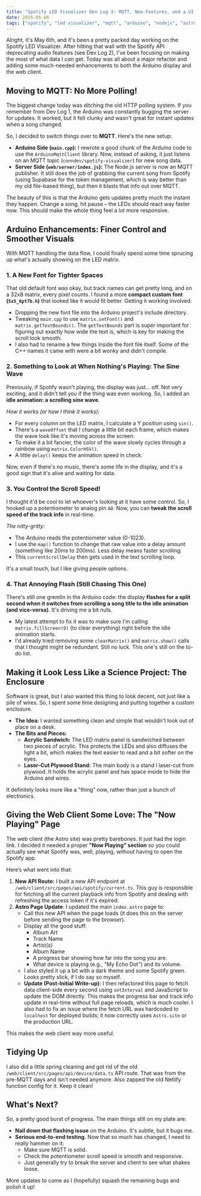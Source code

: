 ```yaml
---
title: "Spotify LED Visualizer Dev Log 3: MQTT, New Features, and a UI!"
date: 2025-05-06
tags: ["spotify", "led visualizer", "mqtt", "arduino", "nodejs", "astro", "iot", "devlog"]
---
```


Alright, it's May 6th, and it's been a pretty packed day working on the Spotify LED Visualizer. After hitting that wall with the Spotify API deprecating audio features (see Dev Log 2), I've been focusing on making the most of what data I *can* get. Today was all about a major refactor and adding some much-needed enhancements to both the Arduino display and the web client.

## Moving to MQTT: No More Polling!

The biggest change today was ditching the old HTTP polling system. If you remember from Dev Log 1, the Arduino was constantly bugging the server for updates. It worked, but it felt clunky and wasn't great for instant updates when a song changed.

So, I decided to switch things over to **MQTT**. Here's the new setup:
*   **Arduino Side (`main.cpp`):** I rewrote a good chunk of the Arduino code to use the `ArduinoMqttClient` library. Now, instead of asking, it just listens on an MQTT topic (`conndev/spotify-visualizer`) for new song data.
*   **Server Side (`web/server/index.js`):** The Node.js server is now an MQTT publisher. It still does the job of grabbing the current song from Spotify (using Supabase for the token management, which is way better than my old file-based thing), but then it blasts that info out over MQTT.

The beauty of this is that the Arduino gets updates pretty much the instant they happen. Change a song, hit pause – the LEDs should react way faster now. This should make the whole thing feel a lot more responsive.

## Arduino Enhancements: Finer Control and Smoother Visuals

With MQTT handling the data flow, I could finally spend some time sprucing up what's actually showing on the LED matrix.

### 1. A New Font for Tighter Spaces
That old default font was okay, but track names can get pretty long, and on a 32x8 matrix, every pixel counts. I found a more **compact custom font (`5x5_6pt7b.h`)** that looked like it would fit better. Getting it working involved:
*   Dropping the new font file into the Arduino project's include directory.
*   Tweaking `main.cpp` to use `matrix.setFont()` and `matrix.getTextBounds()`. The `getTextBounds` part is super important for figuring out exactly how wide the text is, which is key for making the scroll look smooth.
*   I also had to rename a few things inside the font file itself. Some of the C++ names it came with were a bit wonky and didn't compile.

### 2. Something to Look at When Nothing's Playing: The Sine Wave
Previously, if Spotify wasn't playing, the display was just... off. Not very exciting, and it didn't tell you if the thing was even working. So, I added an **idle animation: a scrolling sine wave**.

*How it works (or how I think it works):*
*   For every column on the LED matrix, I calculate a Y position using `sin()`.
*   There's a `waveOffset` that I change a little bit each frame, which makes the wave look like it's moving across the screen.
*   To make it a bit fancier, the color of the wave slowly cycles through a rainbow using `matrix.ColorHSV()`.
*   A little `delay()` keeps the animation speed in check.

Now, even if there's no music, there's some life in the display, and it's a good sign that it's alive and waiting for data.

### 3. You Control the Scroll Speed!
I thought it'd be cool to let whoever's looking at it have some control. So, I hooked up a potentiometer to analog pin `A0`. Now, you can **tweak the scroll speed of the track info** in real-time.

*The nitty-gritty:*
*   The Arduino reads the potentiometer value (0-1023).
*   I use the `map()` function to change that raw value into a delay amount (something like 20ms to 200ms). Less delay means faster scrolling.
*   This `currentScrollDelay` then gets used in the text scrolling loop.

It's a small touch, but I like giving people options.

### 4. That Annoying Flash (Still Chasing This One)
There's still one gremlin in the Arduino code: the display **flashes for a split second when it switches from scrolling a song title to the idle animation (and vice-versa)**. It's driving me a bit nuts.
*   My latest attempt to fix it was to make sure I'm calling `matrix.fillScreen(0)` (to clear everything) right before the idle animation starts.
*   I'd already tried removing some `clearMatrix()` and `matrix.show()` calls that I thought might be redundant. Still no luck. This one's still on the to-do list.

## Making it Look Less Like a Science Project: The Enclosure
Software is great, but I also wanted this thing to look decent, not just like a pile of wires. So, I spent some time designing and putting together a custom enclosure.

*   **The Idea:** I wanted something clean and simple that wouldn't look out of place on a desk.
*   **The Bits and Pieces:**
    *   **Acrylic Sandwich:** The LED matrix panel is sandwiched between two pieces of acrylic. This protects the LEDs and also diffuses the light a bit, which makes the text easier to read and a bit softer on the eyes.
    *   **Laser-Cut Plywood Stand:** The main body is a stand I laser-cut from plywood. It holds the acrylic panel and has space inside to hide the Arduino and wires.

It definitely looks more like a "thing" now, rather than just a bunch of electronics.

## Giving the Web Client Some Love: The "Now Playing" Page
The web client (the Astro site) was pretty barebones. It just had the login link. I decided it needed a proper **"Now Playing" section** so you could actually see what Spotify was, well, playing, without having to open the Spotify app.

Here’s what went into that:
1.  **New API Route:** I built a new API endpoint at `/web/client/src/pages/api/spotify/current.ts`. This guy is responsible for fetching all the current playback info from Spotify and dealing with refreshing the access token if it's expired.
2.  **Astro Page Update**: I updated the main `index.astro` page to:
    *   Call this new API when the page loads (it does this on the server before sending the page to the browser).
    *   Display all the good stuff:
        *   Album Art
        *   Track Name
        *   Artist(s)
        *   Album Name
        *   A progress bar showing how far into the song you are.
        *   What device is playing (e.g., "My Echo Dot") and its volume.
    *   I also styled it up a bit with a dark theme and some Spotify green. Looks pretty slick, if I do say so myself.
    *   **Update (Post-Initial Write-up):** I then refactored this page to fetch data client-side every second using `setInterval` and JavaScript to update the DOM directly. This makes the progress bar and track info update in real-time without full page reloads, which is much cooler. I also had to fix an issue where the fetch URL was hardcoded to `localhost` for deployed builds; it now correctly uses `Astro.site` or the production URL.

This makes the web client way more useful.

## Tidying Up
I also did a little spring cleaning and got rid of the old `/web/client/src/pages/api/device/data.ts` API route. That was from the pre-MQTT days and isn't needed anymore. Also zapped the old Netlify function config for it. Keep it clean!

## What's Next?
So, a pretty good burst of progress. The main things still on my plate are:
*   **Nail down that flashing issue** on the Arduino. It's subtle, but it bugs me.
*   **Serious end-to-end testing.** Now that so much has changed, I need to really hammer on it:
    *   Make sure MQTT is solid.
    *   Check the potentiometer scroll speed is smooth and responsive.
    *   Just generally try to break the server and client to see what shakes loose.

More updates to come as I (hopefully) squash the remaining bugs and polish it up!

